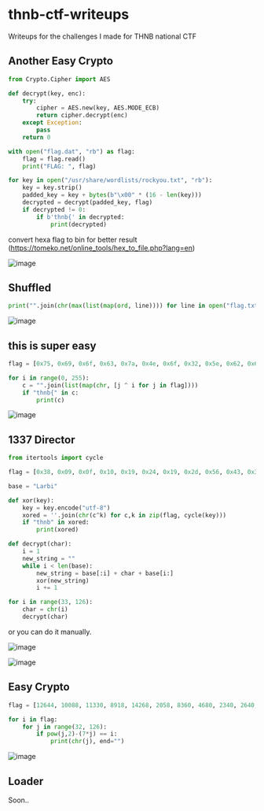 # thnb-ctf-writeups
Writeups for the challenges I made for THNB national CTF

## Another Easy Crypto

```python
from Crypto.Cipher import AES

def decrypt(key, enc):
    try:
        cipher = AES.new(key, AES.MODE_ECB)
        return cipher.decrypt(enc)
    except Exception:
        pass
    return 0

with open("flag.dat", "rb") as flag:
    flag = flag.read()
    print("FLAG: ", flag)

for key in open("/usr/share/wordlists/rockyou.txt", "rb"):
    key = key.strip()
    padded_key = key + bytes(b"\x00" * (16 - len(key)))
    decrypted = decrypt(padded_key, flag)
    if decrypted != 0:
        if b'thnb{' in decrypted:
            print(decrypted)
```

convert hexa flag to bin for better result (https://tomeko.net/online_tools/hex_to_file.php?lang=en) 

![image](https://user-images.githubusercontent.com/48088579/163746213-2876af5f-0793-48f4-bbee-9c3f65821a75.png)

## Shuffled

```python
print("".join(chr(max(list(map(ord, line)))) for line in open("flag.txt", "r").readlines()))
```

![image](https://user-images.githubusercontent.com/48088579/163746279-19d6ac89-8308-40d8-96e2-d4ea38eb576d.png)

## this is super easy

```python
flag = [0x75, 0x69, 0x6f, 0x63, 0x7a, 0x4e, 0x6f, 0x32, 0x5e, 0x62, 0x69, 0x35, 0x73, 0x5e, 0x79, 0x6e, 0x53, 0x7c]

for i in range(0, 255):
    c = "".join(list(map(chr, [j ^ i for j in flag])))
    if "thnb{" in c:
        print(c)
```

![image](https://user-images.githubusercontent.com/48088579/163746296-1ca173f6-96cd-4a57-b134-049aa9e1e72e.png)

## 1337 Director

```python
from itertools import cycle

flag = [0x38, 0x09, 0x0f, 0x10, 0x19, 0x24, 0x19, 0x2d, 0x56, 0x43, 0x32, 0x25, 0x09,0x3e, 0x02, 0x1a,0x56, 0x1b, 0x13, 0x19,0x51,0x00,0x3d, 0x01, 0x09, 0x29, 0x24, 0x3a, 0x07, 0x14]

base = "Larbi"

def xor(key):
    key = key.encode("utf-8")
    xored = ''.join(chr(c^k) for c,k in zip(flag, cycle(key)))
    if "thnb" in xored:
        print(xored)

def decrypt(char):
    i = 1
    new_string = ""
    while i < len(base):
        new_string = base[:i] + char + base[i:]
        xor(new_string)
        i += 1

for i in range(33, 126):
    char = chr(i)
    decrypt(char)
```

or you can do it manually.

![image](https://user-images.githubusercontent.com/48088579/163746340-2f2242eb-f593-4f2a-a137-3c1e7cda9de5.png)

![image](https://user-images.githubusercontent.com/48088579/163746352-fc1c6189-6df0-490e-8cd2-0ad94ae42231.png)


## Easy Crypto

```python
flag = [12644, 10088, 11330, 8918, 14268, 2058, 8360, 4680, 2340, 2640, 2244, 8360, 11118, 2340, 2640, 4680, 8360, 2744, 6630, 2640, 800, 8360, 2058, 8360, 5244, 1968, 6794, 2244, 8360, 5100, 13328, 2340, 4148, 12198, 2340, 2640, 2058, 4020, 14750]

for i in flag:
    for j in range(32, 126):
        if pow(j,2)-(7*j) == i:
            print(chr(j), end="")
```

![image](https://user-images.githubusercontent.com/48088579/163746375-5b4fbc26-96d3-4188-a08a-27fdc2c9f866.png)


## Loader
Soon..
